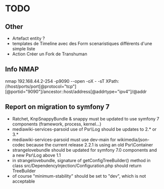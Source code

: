 # TODO

## Other
* Artefact entity ?
* templates de Timeline avec des Form scenaristiques différents d'une simple liste
* Action Créer un Fork de Transhuman

## Info NMAP
nmap 192.168.44.2-254 -p9090 --open -oX - -sT
XPath: //host/ports/port[@protocol="tcp"][@portid="9090"]/ancestor::host/address[@addrtype="ipv4"]/@addr

## Report on migration to symfony 7
* Ratchet, KnpSnappyBundle & snappy must be updated to use symfony 7 components (framework, process, kernel...)
* mediawiki-services-parsoid use of Psr\Log should be updates to 2.* or 3.*
* mediawiki-services-parsoid must use dev-main for wikimedia/json-codec because the current release 2.2.1 is using an old Psr\Container
* strangelovebundle should be updated for symfony 7.0 components and a new Psr\Log above 1.1
* in strangelovebundle, signature of getConfigTreeBuilder() method in class src/DependencyInjection/Configuration.php should return TreeBuilder
* of course "minimum-stability" should be set to "dev", which is not acceptable

